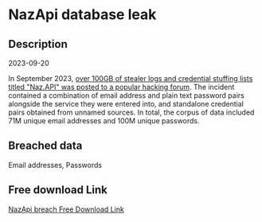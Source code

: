 # NazApi database leak

## Description

2023-09-20

In September 2023, <a href="https://www.troyhunt.com/inside-the-massive-naz-api-credential-stuffing-list/" target="_blank" rel="noopener">over 100GB of stealer logs and credential stuffing lists titled &quot;Naz.API&quot; was posted to a popular hacking forum</a>. The incident contained a combination of email address and plain text password pairs alongside the service they were entered into, and standalone credential pairs obtained from unnamed sources. In total, the corpus of data included 71M unique email addresses and 100M unique passwords.

## Breached data

Email addresses, Passwords

## Free download Link

[NazApi breach Free Download Link](https://link-to.net/1229997/197.87198713018083/dynamic/?r=aHR0cHM6Ly93d3cubWVkaWFmaXJlLmNvbS92aWV3L0tUMWV6ZUR3REs5VlZxQy8vZmlsZQ==)